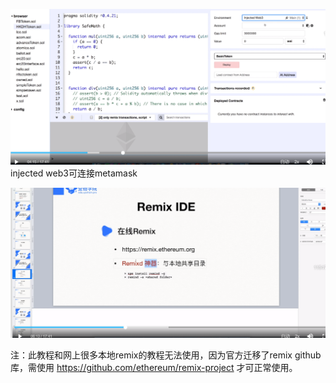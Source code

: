 ![](./img/2021-12-31-11-45-26.png)
injected web3可连接metamask

![](./img/2021-12-31-14-21-36.png)


注：此教程和网上很多本地remix的教程无法使用，因为官方迁移了remix github库，需使用 https://github.com/ethereum/remix-project 才可正常使用。